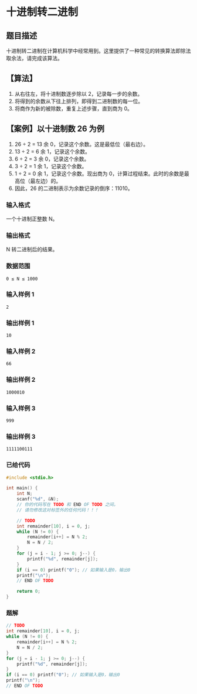 # 十进制转二进制

## 题目描述

十进制转二进制在计算机科学中经常用到。这里提供了一种常见的转换算法即除法取余法，请完成该算法。

## 【算法】

1. 从右往左，将十进制数逐步除以 2，记录每一步的余数。
2. 将得到的余数从下往上排列，即得到二进制数的每一位。
3. 将商作为新的被除数，重复上述步骤，直到商为 0。

## 【案例】以十进制数 26 为例

1. 26 ÷ 2 = 13 余 0，记录这个余数。这是最低位（最右边）。
2. 13 ÷ 2 = 6 余 1，记录这个余数。
3. 6 ÷ 2 = 3 余 0，记录这个余数。
4. 3 ÷ 2 = 1 余 1，记录这个余数。
5. 1 ÷ 2 = 0 余 1，记录这个余数。现出商为 0，计算过程结束。此时的余数是最高位（最左边）的。
6. 因此，26 的二进制表示为余数记录的倒序：11010。

### 输入格式

一个十进制正整数 N。

### 输出格式

N 转二进制后的结果。

### 数据范围

```
0 ≤ N ≤ 1000
```

### 输入样例 1

```
2
```

### 输出样例 1

```
10
```

### 输入样例 2

```
66
```

### 输出样例 2

```
1000010
```

### 输入样例 3

```
999
```

### 输出样例 3

```
1111100111
```

### 已给代码

```c
#include <stdio.h>

int main() {
    int N;
    scanf("%d", &N);
    // 你的代码写在 TODO 和 END OF TODO 之间。
    // 请勿修改这对标签外的任何代码！！！

    // TODO
    int remainder[10], i = 0, j;
    while (N != 0) {
        remainder[i++] = N % 2;
        N = N / 2;
    }
    for (j = i - 1; j >= 0; j--) {
        printf("%d", remainder[j]);
    }
    if (i == 0) printf("0"); // 如果输入是0，输出0
    printf("\n");
    // END OF TODO

    return 0;
}
```

### 题解

```c
// TODO
int remainder[10], i = 0, j;
while (N != 0) {
    remainder[i++] = N % 2;
    N = N / 2;
}
for (j = i - 1; j >= 0; j--) {
    printf("%d", remainder[j]);
}
if (i == 0) printf("0"); // 如果输入是0，输出0
printf("\n");
// END OF TODO
```
